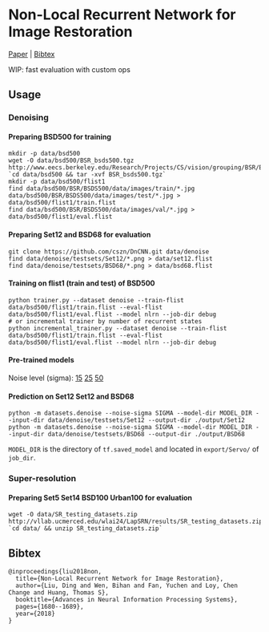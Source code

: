 # Non-Local Recurrent Network for Image Restoration

[Paper](http://papers.nips.cc/paper/7439-non-local-recurrent-network-for-image-restoration.pdf) | [Bibtex](#Bibtex)

WIP: fast evaluation with custom ops

## Usage
### Denoising
#### Preparing BSD500 for training
```
mkdir -p data/bsd500
wget -O data/bsd500/BSR_bsds500.tgz http://www.eecs.berkeley.edu/Research/Projects/CS/vision/grouping/BSR/BSR_bsds500.tgz
`cd data/bsd500 && tar -xvf BSR_bsds500.tgz`
mkdir -p data/bsd500/flist1
find data/bsd500/BSR/BSDS500/data/images/train/*.jpg data/bsd500/BSR/BSDS500/data/images/test/*.jpg > data/bsd500/flist1/train.flist
find data/bsd500/BSR/BSDS500/data/images/val/*.jpg > data/bsd500/flist1/eval.flist
```
#### Preparing Set12 and BSD68 for evaluation
```
git clone https://github.com/cszn/DnCNN.git data/denoise
find data/denoise/testsets/Set12/*.png > data/set12.flist
find data/denoise/testsets/BSD68/*.png > data/bsd68.flist
```
#### Training on flist1 (train and test) of BSD500
```
python trainer.py --dataset denoise --train-flist data/bsd500/flist1/train.flist --eval-flist data/bsd500/flist1/eval.flist --model nlrn --job-dir debug
# or incremental trainer by number of recurrent states
python incremental_trainer.py --dataset denoise --train-flist data/bsd500/flist1/train.flist --eval-flist data/bsd500/flist1/eval.flist --model nlrn --job-dir debug
```
#### Pre-trained models
Noise level (sigma): [15](https://github.com/Ding-Liu/NLRN/files/2674584/sigma15.zip) [25](https://github.com/Ding-Liu/NLRN/files/2674585/sigma25.zip) [50](https://github.com/Ding-Liu/NLRN/files/2674586/sigma50.zip)
#### Prediction on Set12 Set12 and BSD68
```
python -m datasets.denoise --noise-sigma SIGMA --model-dir MODEL_DIR --input-dir data/denoise/testsets/Set12 --output-dir ./output/Set12
python -m datasets.denoise --noise-sigma SIGMA --model-dir MODEL_DIR --input-dir data/denoise/testsets/BSD68 --output-dir ./output/BSD68
```
`MODEL_DIR` is the directory of `tf.saved_model` and located in `export/Servo/` of `job_dir`.

### Super-resolution
#### Preparing Set5 Set14 BSD100 Urban100 for evaluation
```
wget -O data/SR_testing_datasets.zip http://vllab.ucmerced.edu/wlai24/LapSRN/results/SR_testing_datasets.zip
`cd data/ && unzip SR_testing_datasets.zip`
```

## Bibtex
```
@inproceedings{liu2018non,
  title={Non-Local Recurrent Network for Image Restoration},
  author={Liu, Ding and Wen, Bihan and Fan, Yuchen and Loy, Chen Change and Huang, Thomas S},
  booktitle={Advances in Neural Information Processing Systems},
  pages={1680--1689},
  year={2018}
}
```
